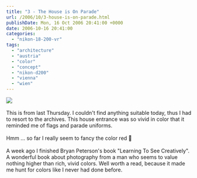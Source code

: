 ```yaml
---
title: "3 - The House is On Parade"
url: /2006/10/3-house-is-on-parade.html
publishDate: Mon, 16 Oct 2006 20:41:00 +0000
date: 2006-10-16 20:41:00
categories: 
  - "nikon-18-200-vr"
tags: 
  - "architecture"
  - "austria"
  - "color"
  - "concept"
  - "nikon-d200"
  - "vienna"
  - "wien"
---
```

<a href="https://d25zfm9zpd7gm5.cloudfront.net/1200x1200/2006/20061012_173533_ps.jpg"><img src="https://d25zfm9zpd7gm5.cloudfront.net/0600x0600/2006/20061012_173533_ps.jpg"/></a><br/><br/>This is from last Thursday. I couldn't find anything suitable today, thus I had to resort to the archives. This house entrance was so vivid in color that it reminded me of flags and parade uniforms.<br/><br/>Hmm ... so far I really seem to fancy the color red 🙂<br/><br/>A week ago I finished Bryan Peterson's book "Learning To See Creatively". A wonderful book about photography from a man who seems to value nothing higher than rich, vivid colors. Well worth a read, because it made me hunt for colors like I never had done before.
